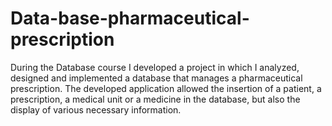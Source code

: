 # Data-base-pharmaceutical-prescription
During the Database course I developed a project in which I analyzed, designed and implemented a database that manages a pharmaceutical prescription. The developed application allowed the insertion of a patient, a prescription, a medical unit or a medicine in the database, but also the display of various necessary information.
